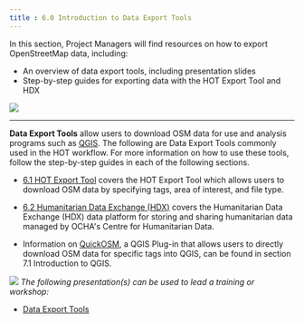 ```yaml
---
title : 6.0 Introduction to Data Export Tools
---
```


In this section, Project Managers will find resources on how to export OpenStreetMap data, including:  

*  An overview of data export tools, including presentation slides  
*  Step-by-step guides for exporting data with the HOT Export Tool and HDX

![](/images/training_josm.jpeg)

***

**Data Export Tools** allow users to download OSM data for use and analysis programs such as [QGIS](https://hotosm.github.io/toolbox/pages/data-use-and-analysis/7.1-qgis/). The following are Data Export Tools commonly used in the HOT workflow. For more information on how to use these tools, follow the step-by-step guides in each of the following sections. 

* [6.1 HOT Export Tool](https://hotosm.github.io/toolbox/pages/data-export/6.1-hot-export-tool/) covers the HOT Export Tool which allows users to download OSM data by specifying tags, area of interest, and file type. 

* [6.2 Humanitarian Data Exchange (HDX)](https://hotosm.github.io/toolbox/pages/data-export/6.2-hdx/) covers the Humanitarian Data Exchange (HDX) data platform for storing and sharing humanitarian data managed by OCHA's Centre for Humanitarian Data.  

* Information on [QuickOSM](https://hotosm.github.io/toolbox/pages/data-use-and-analysis/7.1-qgis/#installing-plug-ins), a QGIS Plug-in that allows users to directly download OSM data for specific tags into QGIS, can be found in section 7.1 Introduction to QGIS. 
 
![](/images/training_presentations_wide.PNG)
*The following presentation(s) can be used to lead a training or workshop:*

*  [Data Export Tools](https://docs.google.com/presentation/d/1RyHYVPZU5d4xJ1cpWga4QRdfohpEs-t9ylJ_HTJ7wm8/edit?usp=sharing) <br>
